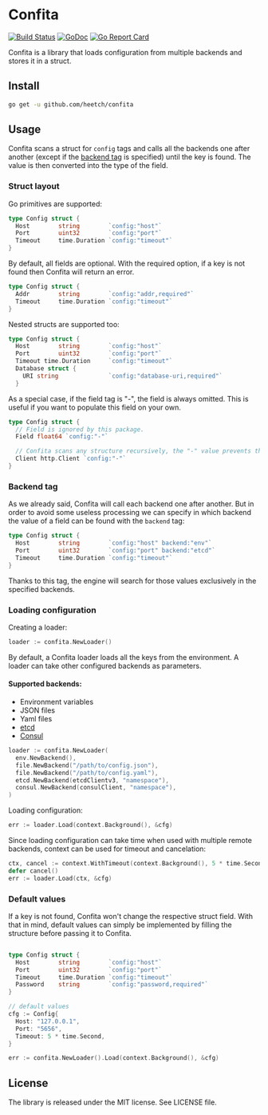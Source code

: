 # Confita

[![Build Status](https://travis-ci.org/heetch/confita.svg?branch=master)](https://travis-ci.org/heetch/confita)
[![GoDoc](https://godoc.org/github.com/heetch/confita?status.svg)](https://godoc.org/github.com/heetch/confita)
[![Go Report Card](https://goreportcard.com/badge/github.com/heetch/confita)](https://goreportcard.com/report/github.com/heetch/confita)

Confita is a library that loads configuration from multiple backends and stores it in a struct.

## Install

```sh
go get -u github.com/heetch/confita
```

## Usage

Confita scans a struct for `config` tags and calls all the backends one after another (except if the [backend tag](#backend-tag) is specified) until the key is found.
The value is then converted into the type of the field.

### Struct layout

Go primitives are supported:

```go
type Config struct {
  Host        string        `config:"host"`
  Port        uint32        `config:"port"`
  Timeout     time.Duration `config:"timeout"`
}
```

By default, all fields are optional. With the required option, if a key is not found then Confita will return an error.

```go
type Config struct {
  Addr        string        `config:"addr,required"`
  Timeout     time.Duration `config:"timeout"`
}
```

Nested structs are supported too:

```go
type Config struct {
  Host        string        `config:"host"`
  Port        uint32        `config:"port"`
  Timeout time.Duration     `config:"timeout"`
  Database struct {
    URI string              `config:"database-uri,required"`
  }
```

As a special case, if the field tag is "-", the field is always omitted. This is useful if you want to populate this field on your own.

```go
type Config struct {
  // Field is ignored by this package.
  Field float64 `config:"-"`

  // Confita scans any structure recursively, the "-" value prevents that.
  Client http.Client `config:"-"`
}
```

### Backend tag

As we already said, Confita will call each backend one after another. But in order to avoid some useless processing we can specify in which backend the value of a field can be found with the `backend` tag:

```go
type Config struct {
  Host        string        `config:"host" backend:"env"`
  Port        uint32        `config:"port" backend:"etcd"`
  Timeout     time.Duration `config:"timeout"`
}
```

Thanks to this tag, the engine will search for those values exclusively in the specified backends.

### Loading configuration

Creating a loader:

```go
loader := confita.NewLoader()
```

By default, a Confita loader loads all the keys from the environment.
A loader can take other configured backends as parameters.

#### Supported backends:

- Environment variables
- JSON files
- Yaml files
- [etcd](https://github.com/coreos/etcd)
- [Consul](https://www.consul.io/)

```go
loader := confita.NewLoader(
  env.NewBackend(),
  file.NewBackend("/path/to/config.json"),
  file.NewBackend("/path/to/config.yaml"),
  etcd.NewBackend(etcdClientv3, "namespace"),
  consul.NewBackend(consulClient, "namespace"),
)
```

Loading configuration:

```go
err := loader.Load(context.Background(), &cfg)
```

Since loading configuration can take time when used with multiple remote backends, context can be used for timeout and cancelation:

```go
ctx, cancel := context.WithTimeout(context.Background(), 5 * time.Second)
defer cancel()
err := loader.Load(ctx, &cfg)
```

### Default values

If a key is not found, Confita won't change the respective struct field. With that in mind, default values can simply be implemented by filling the structure before passing it to Confita.

```go

type Config struct {
  Host        string        `config:"host"`
  Port        uint32        `config:"port"`
  Timeout     time.Duration `config:"timeout"`
  Password    string        `config:"password,required"`
}

// default values
cfg := Config{
  Host: "127.0.0.1",
  Port: "5656",
  Timeout: 5 * time.Second,
}

err := confita.NewLoader().Load(context.Background(), &cfg)
```

## License

The library is released under the MIT license. See LICENSE file.
